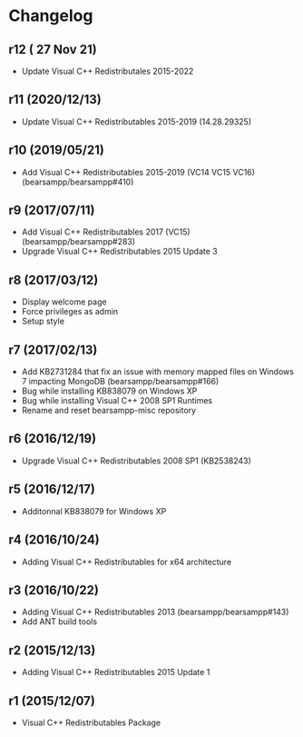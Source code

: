 # Changelog

## r12 ( 27 Nov 21)
* Update Visual C++ Redistributales 2015-2022

## r11 (2020/12/13)

* Update Visual C++ Redistributables 2015-2019 (14.28.29325)

## r10 (2019/05/21)

* Add Visual C++ Redistributables 2015-2019 (VC14 VC15 VC16) (bearsampp/bearsampp#410)

## r9 (2017/07/11)

* Add Visual C++ Redistributables 2017 (VC15) (bearsampp/bearsampp#283)
* Upgrade Visual C++ Redistributables 2015 Update 3

## r8 (2017/03/12)

* Display welcome page
* Force privileges as admin
* Setup style

## r7 (2017/02/13)

* Add KB2731284 that fix an issue with memory mapped files on Windows 7 impacting MongoDB (bearsampp/bearsampp#166)
* Bug while installing KB838079 on Windows XP
* Bug while installing Visual C++ 2008 SP1 Runtimes
* Rename and reset bearsampp-misc repository

## r6 (2016/12/19)

* Upgrade Visual C++ Redistributables 2008 SP1 (KB2538243)

## r5 (2016/12/17)

* Additonnal KB838079 for Windows XP

## r4 (2016/10/24)

* Adding Visual C++ Redistributables for x64 architecture

## r3 (2016/10/22)

* Adding Visual C++ Redistributables 2013 (bearsampp/bearsampp#143)
* Add ANT build tools

## r2 (2015/12/13)

* Adding Visual C++ Redistributables 2015 Update 1

## r1 (2015/12/07)

* Visual C++ Redistributables Package
